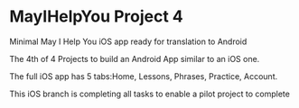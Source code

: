 # MayIHelpYou Project 4
Minimal May I Help You iOS app ready for translation to Android

The 4th of 4 Projects to build an Android App similar to an iOS one.

The full iOS app has 5 tabs:Home, Lessons, Phrases, Practice, Account.

This iOS branch is completing all tasks to enable a pilot project to complete

